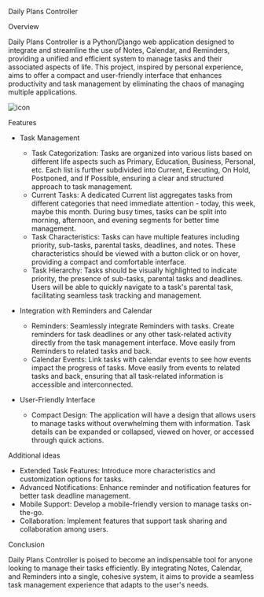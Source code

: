 Daily Plans Controller

Overview

Daily Plans Controller is a Python/Django web application designed to integrate and streamline the use of Notes, Calendar, and Reminders, providing a unified and efficient system to manage tasks and their associated aspects of life.
This project, inspired by personal experience, aims to offer a compact and user-friendly interface that enhances productivity and task management by eliminating the chaos of managing multiple applications.



![icon](https://github.com/inarvos/Daily_Plans_Controller/assets/37037175/d204f11f-8cf8-4cf4-b261-88075e4cea99)



Features

- Task Management

  - Task Categorization: Tasks are organized into various lists based on different life aspects such as Primary, Education, Business, Personal, etc. Each list is further subdivided into Current, Executing, On Hold, Postponed, and If Possible, ensuring a clear and structured approach to task management.
  - Current Tasks: A dedicated Current list aggregates tasks from different categories that need immediate attention - today, this week, maybe this month. During busy times, tasks can be split into morning, afternoon, and evening segments for better time management.
  - Task Characteristics: Tasks can have multiple features including priority, sub-tasks, parental tasks, deadlines, and notes. These characteristics should be viewed with a button click or on hover, providing a compact and comfortable interface.
  - Task Hierarchy: Tasks should be visually highlighted to indicate priority, the presence of sub-tasks, parental tasks and deadlines. Users will be able to quickly navigate to a task's parental task, facilitating seamless task tracking and management.

- Integration with Reminders and Calendar

  - Reminders: Seamlessly integrate Reminders with tasks. Create reminders for task deadlines or any other task-related activity directly from the task management interface. Move easily from Reminders to related tasks and back.
  - Calendar Events: Link tasks with calendar events to see how events impact the progress of tasks. Move easily from events to related tasks and back, ensuring that all task-related information is accessible and interconnected.

- User-Friendly Interface

  - Compact Design: The application will have a design that allows users to manage tasks without overwhelming them with information. Task details can be expanded or collapsed, viewed on hover, or accessed through quick actions.



Additional ideas

- Extended Task Features: Introduce more characteristics and customization options for tasks.
- Advanced Notifications: Enhance reminder and notification features for better task deadline management.
- Mobile Support: Develop a mobile-friendly version to manage tasks on-the-go.
- Collaboration: Implement features that support task sharing and collaboration among users.



Conclusion

Daily Plans Controller is poised to become an indispensable tool for anyone looking to manage their tasks efficiently. By integrating Notes, Calendar, and Reminders into a single, cohesive system, it aims to provide a seamless task management experience that adapts to the user's needs.
